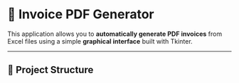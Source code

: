 # 🧾 Invoice PDF Generator

This application allows you to **automatically generate PDF invoices** from Excel files using a simple **graphical interface** built with Tkinter.

---

## 📁 Project Structure

